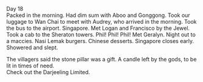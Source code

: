 Day 18  
Packed in the morning. Had dim sum with Aboo and Gonggong. Took our luggage to Wan Chai to meet with Audrey, who arrived in the morning. Took the bus to the airport. Singapore. Met Logan and Francisco by the Jewel. Took a cab to the Sheraton towers. Phil\! Phil\! Phil\! Met Geralyn. Night out to a maccies. Nasi Lemak burgers. Chinese desserts. Singapore closes early. Showered and slept. 

The villagers said the stone pillar was a gift. A candle left by the gods, to be lit in times of need.   
Check out the Darjeeling Limited.